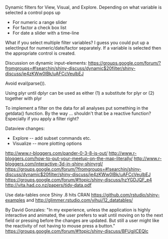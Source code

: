 Dynamic filters for View, Visual, and Explore. Depending on what variable is selected a control pops up
- For numeric a range slider
- For factor a check box list
- For date a slider with a time-line

What if you select multiple filter variables? I guess you could put up a selectInput for numeric/date/factor separately. If a variable is selected then the appropriate control is created.

Discussion on dynamic input-elements:
https://groups.google.com/forum/?fromgroups=#!searchin/shiny-discuss/dynamic$20filter/shiny-discuss/je4zKWw0lBk/uAFCcVeulbEJ

Avoid eval(parse()).

Using plyr until dplyr can be used as either (1) a substitute for plyr or (2) together with plyr

To implement a filter on the data for all analyses put something in the getdata() function. By the way ... shouldn't that be a reactive function? Especially if you apply a filter right?

Dataview changes:
- Explore -- add subset commands etc. 
- Visualize -- more plotting options

http://www.r-bloggers.com/pander-0-3-8-is-out/
http://www.r-bloggers.com/how-to-put-your-meetup-on-the-map-literally/
http://www.r-bloggers.com/interactive-3d-in-shiny-shinyrgl/
https://groups.google.com/forum/?fromgroups=#!searchin/shiny-discuss/dynamic$20filter/shiny-discuss/je4zKWw0lBk/uAFCcVeulbEJ
https://groups.google.com/forum/#!topic/shiny-discuss/hzYGDJQF_e4
http://vita.had.co.nz/papers/tidy-data.pdf

Use data-tables once Shiny .8 hits CRAN https://github.com/rstudio/shiny-examples and http://glimmer.rstudio.com/yihui/12_datatables/


By David Gonzales:
"In my experience, unless the application is highly interactive and animated, the user prefers to wait until moving on to the next field or pressing <return> before the changes are updated. But still a user might like the reactivity of not having to mouse press a button."
https://groups.google.com/forum/#!topic/shiny-discuss/BFUgjICEQlc